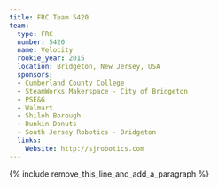 ```yaml
---
title: FRC Team 5420
team:
  type: FRC
  number: 5420
  name: Velocity
  rookie_year: 2015
  location: Bridgeton, New Jersey, USA
  sponsors:
  - Cumberland County College
  - SteamWorks Makerspace - City of Bridgeton
  - PSE&G
  - Walmart
  - Shiloh Borough
  - Dunkin Donuts
  - South Jersey Robotics - Bridgeton
  links:
    Website: http://sjrobotics.com
---
```


{% include remove_this_line_and_add_a_paragraph %}